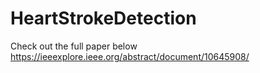 # HeartStrokeDetection

Check out the full paper below
https://ieeexplore.ieee.org/abstract/document/10645908/
